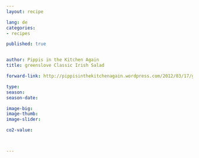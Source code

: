 ```yaml
---
layout: recipe

lang: de
categories:
- recipes

published: true


author: Pippis in the Kitchen Again
title: greenslove Classic Irish Salad

forward-link: http://pippisinthekitchenagain.wordpress.com/2012/03/17/greenslove-classic-irish-salad/

type: 
season: 
season-date:  

image-big: 
image-thumb: 
image-slider: 

co2-value: 



---
```

